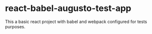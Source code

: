# react-babel-augusto-test-app
This a basic react project with babel and webpack configured for tests purposes.
